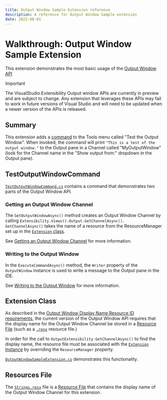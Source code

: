 ```yaml
---
title: Output Window Sample Extension reference
description: A reference for Output Window Sample extension
date: 2022-08-01
---
```


# Walkthrough: Output Window Sample Extension

This extension demonstrates the most basic usage of the [Output Window API](https://learn.microsoft.com/visualstudio/extensibility/visualstudio.extensibility/output-window/output-window)

> [!IMPORTANT]
> The VisualStudio.Extensibility Output window APIs are currently in preview and are subject to change. Any extension that leverages these APIs may fail to work in future versions of Visual Studio and will need to be updated when a newer version of the APIs is released.

## Summary

This extension adds a [command](https://learn.microsoft.com/visualstudio/extensibility/visualstudio.extensibility/command/command) to the Tools menu called "Test the Output Window". When invoked, the command will print `"This is a test of the output window."` to the Output pane in a Channel called "MyOutputWindow" (look for the Channel name in the "Show output from:" dropdown in the Output pane).

## TestOutputWindowCommand

[`TestOutputWindowCommand.cs`](TestOutputWindowCommand.cs) contains a command that demonstrates two parts of the Output Window API.

### Getting an Output Window Channel

The `GetOutputWindowAsync()` method creates an Output Window Channel by calling `Extensibility.Views().Output.GetChannelAsync()`. `GetChannelAsync()` takes the name of a resource from the ResourceManager set up in the [`Extension` class](#extension-class).

See [Getting an Output Window Channel](https://learn.microsoft.com/visualstudio/extensibility/visualstudio.extensibility/output-window/output-window#get-an-output-window-channel) for more information.

### Writing to the Output Window

In the `ExecuteCommandAsync()` method, the `Writer` property of the `OutputWindow` instance is used to write a message to the Output pane in the IDE.

See [Writing to the Output Window](https://learn.microsoft.com/visualstudio/extensibility/visualstudio.extensibility/output-window/output-window#write-to-the-output-window) for more information.

## Extension Class

As described in the [Output Window Display Name Resource ID requirements](https://learn.microsoft.com/visualstudio/extensibility/visualstudio.extensibility/output-window/output-window#display-name-resource-id-requirements), the current version of the Output Window API requires that the display name for the Output Window Channel be stored in a [Resource File](https://learn.microsoft.com/dotnet/core/extensions/resources) (such as a [`.resx`](https://learn.microsoft.com/dotnet/core/extensions/resources) resource file.)

In order for the call to `OutputExtensibility.GetChannelAsync()` to find the display name, the resource file must be associated with the [`Extension` Instance](https://learn.microsoft.com/visualstudio/extensibility/visualstudio.extensibility/inside-the-sdk/extension-anatomy#extension-instance) by overriding the `ResourceManager` property.

[`OutputWindowSampleExtension.cs`](OutputWindowSampleExtension.cs) demonstrates this functionality.

## Resources File

The [`Strings.resx`](Strings.resx) file is a [Resource File](https://learn.microsoft.com/dotnet/core/extensions/resources) that contains the display name of the Output Window Channel for this extension.
